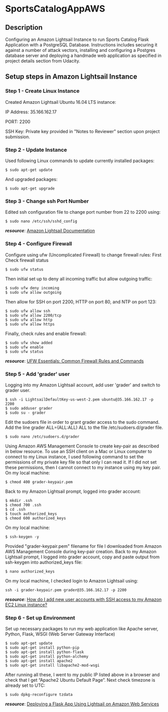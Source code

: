 # SportsCatalogAppAWS
## Description
Configuring an Amazon Lightsail Instance to run Sports Catalog Flask Application with a PostgreSQL Database. Instructions includes securing it against a number of attack vectors, installing and configuring a Postgres database server and deploying a handmade web application as specified in project details section from Udacity.
## Setup steps in Amazon Lightsail Instance
### Step 1 - Create Linux Instance
Created Amazon Lightsail Ubuntu 16.04 LTS instance:

IP Address: 35.166.162.17

PORT: 2200

SSH Key: Private key provided in "Notes to Reviewer" section upon project submission.

### Step 2 - Update Instance
Used following Linux commands to update currently installed packages:
```linux
$ sudo apt-get update
```
And upgraded packages:
```linux
$ sudo apt-get upgrade
```
### Step 3 - Change ssh Port Number
Edited ssh configuration file to change port number from 22 to 2200 using:
```linux 
$ sudo nano /etc/ssh/sshd_config
```
___resource___: [Amazon Lightsail Documentation](https://aws.amazon.com/documentation/lightsail/)
### Step 4 - Configure Firewall
Configure using ufw (Uncomplicated Firewall) to change firewall rules:
First Check firewall status
```linux
$ sudo ufw status
```
Then initial set up to deny all incoming traffic but allow outgoing traffic:
```linux
$ sudo ufw deny incoming
$ sudo ufw allow outgoing
```
Then allow for SSH on port 2200, HTTP on port 80, and NTP on port 123:
```linux
$ sudo ufw allow ssh
$ sudo ufw allow 2200/tcp
$ sudo ufw allow http
$ sudo ufw allow https
```
Finally, check rules and enable firewall:
```linux
$ sudo ufw show added
$ sudo ufw enable
$ sudo ufw status
```
___resource___: [UFW Essentials: Common Firewall Rules and Commands](https://www.digitalocean.com/community/tutorials/ufw-essentials-common-firewall-rules-and-commands)
### Step 5 - Add 'grader' user
Logging into my Amazon Lightsail account, add user 'grader' and switch to grader user.
```linux
$ ssh -i LightsailDefaultKey-us-west-2.pem ubuntu@35.166.162.17 -p 2200
$ sudo adduser grader
$ sudo su - grader
```
Edit the sudoers file in order to grant grader access to the sudo command. 
Add the line grader ALL=(ALL:ALL) ALL to the file /etc/sudoers.d/grader file.
```linux
$ sudo nano /etc/sudoers.d/grader
```
Using Amazon AWS Management Console to create key-pair as described in below resource.
To use an SSH client on a Mac or Linux computer to connect to my Linux instance, I used following command to set the permissions of my private key file so that only I can read it. If I did not set these permissions, then I cannot connect to my instance using my key pair. 
On my local machine:
```linux
$ chmod 400 grader-keypair.pem
```
Back to my Amazon Lightsail prompt, logged into grader account:
```linux
$ mkdir .ssh
$ chmod 700 .ssh
$ cd .ssh
$ touch authorized_keys
$ chmod 600 authorized_keys
```
On my local machine:
```linux
$ ssh-keygen -y
```
Provided "grader-keypair.pem" filename for file I downloaded from Amazon AWS Management Console during key-pair creation.
Back to my Amazon Lightsail prompt, I logged into grader account, copy and paste output from ssh-keygen into authorized_keys file:
```linux
$ nano authorized_keys
```
On my local machine, I checked login to Amazon Lightsail using:
```linux
ssh -i grader-keypair.pem grader@35.166.162.17 -p 2200
```
___resource___: [How do I add new user accounts with SSH access to my Amazon EC2 Linux instance?](https://aws.amazon.com/premiumsupport/knowledge-center/new-user-accounts-linux-instance/)
### Step 6 - Set up Environment
Set up necessary packages to run my web application like Apache server, Python, Flask, WSGI (Web Server Gateway Interface)
```linux
$ sudo apt-get update
$ sudo apt-get install python-pip
$ sudo apt-get install python-flask 
$ sudo apt-get install python-alchemy
$ sudo apt-get install apache2
$ sudo apt-get install libapache2-mod-wsgi
```
After running all these, I went to my public IP listed above in a browser and check that I get “Apache2 Ubuntu Default Page”.
Next check timezone is already set to UTC:
```linux
$ sudo dpkg-reconfigure tzdata
```
___resource___: [Deploying a Flask App Using Lightsail on Amazon Web Services](https://alonavarshal.com/blog/flask-on-lightsail-aws/)